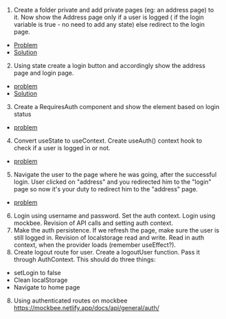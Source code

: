 1. Create a folder private and add private pages (eg: an address page) to it. Now show the Address page only if a user is logged ( if the login variable is true - no need to add any state) else redirect to the login page.
- [Problem](https://codesandbox.io/s/6918c)
- [Solution](https://codesandbox.io/s/react-router-nav-link-solution-forked-zy7iod?file=/src/App.jsx)
2. Using state create a login button and accordingly show the address page and login page.
- [problem](https://codesandbox.io/s/7bhir)
- [Solution](https://codesandbox.io/s/react-router-nav-link-solution-forked-6si822?file=/src/App.jsx)
3. Create a RequiresAuth component and show the element based on login status
- [problem](https://codesandbox.io/s/react-router-auth-02-loxjdu)
<!-- - [solution](https://codesandbox.io/s/react-router-auth-03-solution-cm4hjr) -->
4. Convert useState to useContext. Create useAuth() context hook to check if a user is logged in or not.
- [problem](https://codesandbox.io/s/react-router-auth-03-solution-cm4hjr)
<!-- - [solution](https://codesandbox.io/s/react-router-auth-04-solution-3ie3qp) -->
5. Navigate the user to the page where he was going, after the successful login. User clicked on "address" and you redirected him to the "login" page so now it's your duty to redirect him to the "address" page.
- [problem](https://codesandbox.io/s/react-router-auth-05-question-3n0ch1)
<!-- - [solution]() -->
6. Login using username and password. Set the auth context. Login using mockbee. Revision of API calls and setting auth context.
7. Make the auth persistence. If we refresh the page, make sure the user is still logged in. Revision of localstorage read and write. Read in auth context, when the provider loads (remember useEffect?).
8. Create logout route for user. Create a logoutUser function. Pass it through AuthContext. This should do three things:
- setLogin to false
- Clean localStorage
- Navigate to home page
8. Using authenticated routes on mockbee https://mockbee.netlify.app/docs/api/general/auth/
